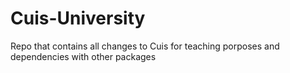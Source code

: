 # Cuis-University
Repo that contains all changes to Cuis for teaching porposes and dependencies with other packages
